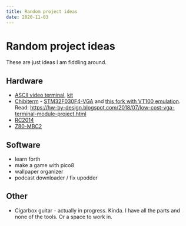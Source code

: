 ```yaml
---
title: Random project ideas
date: 2020-11-03
---
```


# Random project ideas

These are just ideas I am fiddling around.

## Hardware

- [ASCII video terminal](https://gitlab.popmechanic.ru/popmechanic/client),
  [kit](https://gitlab.popmechanic.ru/popmechanic/client)
- [Chibiterm](https://github.com/FPGA-Computer/STM32F030F4-VGA) -
  [STM32F030F4-VGA](https://github.com/FPGA-Computer/STM32F030F4-VGA) and
  [this fork with VT100 emulation](https://github.com/mastmees/STM32F030F4-VGA).
  Read: https://hw-by-design.blogspot.com/2018/07/low-cost-vga-terminal-module-project.html
- [RC2014](https://hw-by-design.blogspot.com/2018/07/low-cost-vga-terminal-module-project.html)
- [Z80-MBC2](https://hackaday.io/project/159973-z80-mbc2-a-4-ics-homebrew-z80-computer)

## Software

- learn forth
- make a game with pico8
- wallpaper organizer
- podcast downloader / fix upodder

## Other

- Cigarbox guitar - actually in progress. Kinda. I have all the parts and none of the tools. Or a space to work in.
